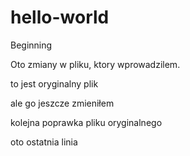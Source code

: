 # hello-world
Beginning


Oto zmiany w pliku, ktory wprowadzilem.

to jest oryginalny plik

ale go jeszcze zmieniłem

kolejna poprawka pliku oryginalnego

oto ostatnia linia

